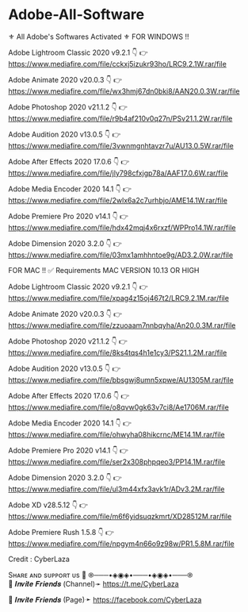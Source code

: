 # Adobe-All-Software
⚜️ All Adobe's Softwares Activated ⚜️   FOR WINDOWS !!  

Adobe Lightroom Classic 2020 v9.2.1 👇 
👉 https://www.mediafire.com/file/cckxj5izukr93ho/LRC9.2.1W.rar/file 

Adobe Animate 2020 v20.0.3 👇 
👉 https://www.mediafire.com/file/wx3hmj67dn0bki8/AAN20.0.3W.rar/file 

Adobe Photoshop 2020 v21.1.2 👇 
👉 https://www.mediafire.com/file/r9b4af210v0q27n/PSv21.1.2W.rar/file  

Adobe Audition 2020 v13.0.5 👇 
👉 https://www.mediafire.com/file/3vwnmgnhtavzr7u/AU13.0.5W.rar/file  

Adobe After Effects 2020 17.0.6 👇 
👉 https://www.mediafire.com/file/jly798cfxjgp78a/AAF17.0.6W.rar/file  

Adobe Media Encoder 2020 14.1 👇 
👉 https://www.mediafire.com/file/2wlx6a2c7urhbjo/AME14.1W.rar/file  

Adobe Premiere Pro 2020 v14.1 👇 
👉 https://www.mediafire.com/file/hdx42mqj4x6rxzf/WPPro14.1W.rar/file  

Adobe Dimension 2020 3.2.0 👇 
👉 https://www.mediafire.com/file/03mx1amhhntoe9g/AD3.2.0W.rar/file   


FOR MAC !! ✅ Requirements MAC VERSION 10.13 OR HIGH  


Adobe Lightroom Classic 2020 v9.2.1 👇 
👉 https://www.mediafire.com/file/xpag4z15oj467t2/LRC9.2.1M.rar/file  

Adobe Animate 2020 v20.0.3 👇 
👉 https://www.mediafire.com/file/zzuoaam7nnbqyha/An20.0.3M.rar/file  

Adobe Photoshop 2020 v21.1.2 👇 
👉 https://www.mediafire.com/file/8ks4tqs4h1e1cy3/PS21.1.2M.rar/file  

Adobe Audition 2020 v13.0.5 👇 
👉 https://www.mediafire.com/file/bbsgwj8umn5xpwe/AU1305M.rar/file  

Adobe After Effects 2020 17.0.6 👇 
👉 https://www.mediafire.com/file/o8qvw0gk63v7ci8/Ae1706M.rar/file  

Adobe Media Encoder 2020 14.1 👇 
👉 https://www.mediafire.com/file/ohwyha08hikcrnc/ME14.1M.rar/file  

Adobe Premiere Pro 2020 v14.1 👇 
👉 https://www.mediafire.com/file/ser2x308phpqeo3/PP14.1M.rar/file  

Adobe Dimension 2020 3.2.0 👇 
👉 https://www.mediafire.com/file/ul3m44xfx3avk1r/ADv3.2M.rar/file  

Adobe XD v28.5.12 👇 
👉 https://www.mediafire.com/file/m6f6yidsuqzkmrt/XD28512M.rar/file  


Adobe Premiere Rush 1.5.8 👇 
👉 https://www.mediafire.com/file/npgym4n66o9z98w/PR1.5.8M.rar/file 

Credit : CyberLaza  

Sʜᴀʀᴇ ᴀɴᴅ sᴜᴘᴘᴏʀᴛ ᴜs 
🤗  ֎───•◈◉◈•───•◈◉◈•───֎  
🔶 𝑰𝒏𝒗𝒊𝒕𝒆 𝑭𝒓𝒊𝒆𝒏𝒅𝒔 (Channel)➛ 
https://t.me/CyberLaza

🔶 𝑰𝒏𝒗𝒊𝒕𝒆 𝑭𝒓𝒊𝒆𝒏𝒅𝒔 (Page)➛ 
https://facebook.com/CyberLaza
